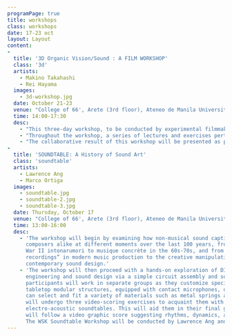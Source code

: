 ```yaml
---
programPage: true
title: workshops
class: workshops
date: 17-23 oct
layout: Layout
content:
-
  title: '3D Organic Vision/Sound : A FILM WORKSHOP'
  class: '3d'
  artists:
    - Makino Takahashi
    - Rei Hayama
  images:
    - 3d-workshop.jpg
  date: October 21-23
  venue: "College of 66', Arete (3rd floor), Ateneo de Manila University"
  time: 14:00-17:30
  desc:
    - "This three-day workshop, to be conducted by experimental filmmakers Makino Takashi and Rei Hayami, aims to maximize the participants’ senses of sight and hearing and to help them develop a propensity for improvisation through various cameraless filmmaking techniques and a brief exploration of expanded cinema."
    - "Throughout the workshop, a series of lectures and exercises pertaining to soundscape visualization, collage-making in the context of film production, stereoscopy, and live performance. Participants will learn how to creatively render natural acoustic phenomena via pen and paper, to apply 3D stereoscopy to film, to manipulate 16mm film — both image and sound — using different materials and techniques, and ultimately, to work with different media and concepts, translating information through a series of artistic processes."
    - "The collaborative result of this workshop will be presented as part of a synesthetic audiovisual performance wherein live improvisation and music will interact with the projected filmic output. By exploring filmmaking without the use of a camera or editing software, the workshop foregrounds the materiality of film, the tactility of image and sound, and the intertwining of senses."
-
  title: 'SOUNDTABLE: A History of Sound Art'
  class: 'soundtable'
  artists:
    - Lawrence Ang
    - Marco Ortiga
  images:
    - soundtable.jpg
    - soundtable-2.jpg
    - soundtable-3.jpg
  date: Thursday, October 17
  venue: "College of 66', Arete (3rd floor), Ateneo de Manila University"
  time: 13:00-16:00
  desc:
    - 'The workshop will begin by examining how non-musical sound captivated artists and
      composers alike at different moments over the last 100 years, from Luigi Russolo’s pre-World
      War II intonarumori to musique concrète in the 60s-70s, and from the incorporation of "field
      recordings” in modern music production to the creative manipulation of “noise” in
      contemporary sound design.'
    - 'The workshop will then proceed with a hands-on exploration of DIY culture at the crossroads of
      engineering and sound design via a simple circuit assembly and soldering exercise, wherein the
      participants will work in separate groups as they customize specially-made “soundtables” or
      tabletop modular structures, equipped with contact microphones, onto which the participants
      can select and fit a variety of materials such as metal springs and wooden objects. The groups
      will undergo three video-scoring exercises to acquaint them with the sonic properties of their
      electro-acoustic soundtables. This will aid them in their final group performance wherein they
      will follow a video graphic score suggesting rhythms, dynamics, and texture.
      The WSK Soundtable Workshop will be conducted by Lawrence Ang and Marco Ortiga.'
---
```

